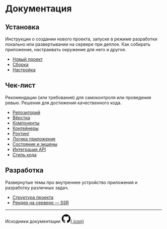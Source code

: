 # Документация

## Установка

Инструкции о создании нового проекта, запуске в режиме разработки локально или развертывании на сервере при деплое. 
Как собирать приложение, настраивать окружение для него и другое.

- [Новый проект](/docs/installation/new-project.md)
- [Сборка](/docs/installation/build.md)
- [Настройка](/docs/installation/settings.md)

## Чек-лист

Рекомендации (или требования) для самоконтроля или проведения ревью. Решения для достижения качественного кода.

- [Репозиторий](/docs/check/git.md)
- [Вёрстка](/docs/check/html.md)
- [Компоненты](/docs/check/component.md)
- [Контейнеры](/docs/check/container.md)
- [Роутинг](/docs/check/router.md)
- [Логика приложения](/docs/check/logic.md)
- [Состояние и экшены](/docs/check/state.md)
- [Интеграция API](/docs/check/api.md)
- [Стиль кода](/docs/check/source.md)

## Разработка

Развернутые темы про внутреннее устройство приложения и разработку различных задач.

- [Структура проекта](/docs/develop/structure.md)
- [Рендер на сервере — SSR](/docs/develop/ssr/index.md)

---
Исходники документации [![git](/assets/github-icon_small.png){.icon}](https://github.com/VladimirShestakov/react-guide/tree/develop)
